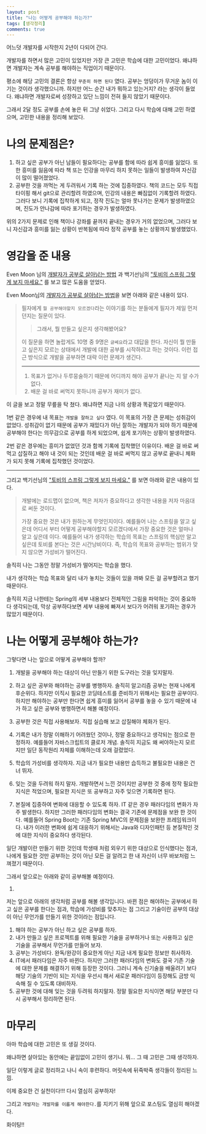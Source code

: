 ```yaml
---
layout: post
title: "나는 어떻게 공부해야 하는가?"
tags: [생각정리]
comments: true
---
```


어느덧 개발자를 시작한지 2년이 다되어 간다.

개발자를 하면서 많은 고민이 있었지만 가장 큰 고민은 학습에 대한 고민이었다. 왜냐하면 개발자는 계속 공부를 해야하는 직업이기 때문이다.

평소에 해당 고민의 결론은 항상 `꾸준히 하면 된다` 였다.  공부는 엉덩이가 무거운 놈이 이기는 것이라 생각했으니까. 하지만 어느 순간 내가 뭐하고 있는거지? 라는 생각이 들었다. 왜냐하면 개발자로써 성장하고 있단 느낌이 전혀 들지 않았기 때문이다.

그래서 2달 정도 공부를 손에 놓은 뒤 그냥 쉬었다. 그리고 다시 학습에 대해 고민 하였으며, 고민한 내용을 정리해 보았다.

# 나의 문제점은?

1. 하고 싶은 공부가 아닌 남들이 필요하다는 공부를 함에 따라 쉽게 흥미를 잃었다. 또한 흥미를 잃음에 따라 책 또는 인강을 마무리 하지 못하는 일들이 발생하여 자신감이 많이 떨어졌었다.
2. 공부한 것을 까먹는 게 두려워서 기록 하는 것에 집중하였다. 책의 코드는 모두 직접 타이핑 해서 git으로 관리할려 하였으며, 인강의 내용은 빠짐없이 기록할려 하였다. 그러다 보니 기록에 집착하게 되고, 정작 진도는 얼마 못나가는 문제가 발생하였으며, 진도가 안나감에 따라 포기하는 경우가 발생하였다.

위의 2가지 문제로 인해 책이나 강좌를 끝까지 끝내는 경우가 거의 없었으며, 그러다 보니 자신감과 흥미를 잃는 상황이 반복됨에 따라 정작 공부를 놓는 상황까지 발생했었다.

# 영감을 준 내용

Even Moon 님의 [개발자가 공부로 살아남는 방법](https://evan-moon.github.io/2019/08/26/how-does-developer-study/) 과 백기선님의 ["토비의 스프링 그렇게 보지 마세요."](https://www.youtube.com/watch?v=97lYN9YW03Q) 를 보고 많은 도움을 얻었다.

Even Moon님의 [개발자가 공부로 살아남는 방법](https://evan-moon.github.io/2019/08/26/how-does-developer-study/)을 보면 아래와 같은 내용이 있다.

> 필자에게 `뭘 공부해야할지 모르겠다`라는 이야기를 하는 분들에게 필자가 제일 먼저 던지는 질문이 있다.
>
> > 그래서, 뭘 만들고 싶은지 생각해봤어요?
>
> 이 질문을 하면 놀랍게도 10명 중 9명은 `글쎄요`라고 대답을 한다. 자신이 뭘 만들고 싶은지 모르는 상태에서 개발에 대한 공부를 시작하려고 하는 것이다. 이런 접근 방식으로 개발을 공부하면 대략 이런 문제가 생긴다.
>
> ------
>
> 1. 목표가 없거나 두루뭉술하기 때문에 어디까지 해야 공부가 끝나는 지 알 수가 없다.
> 2. 배운 걸 바로 써먹지 못하니까 공부가 재미가 없다.
>

이 글을 보고 정말 무릎을 탁 쳤다. 왜냐하면 지금 나의 상황과 똑같았기 때문이다.

1번 같은 경우에 내 목표는 `개발을 잘하고 싶다` 였다. 이 목표의 가장 큰 문제는 성취감이 없었다. 성취감이 없기 때문에 공부가 재밌다가 아닌 잘하는 개발자가 되야 하기 때문에 공부해야 한다는 의무감으로 공부를 하게 되었으며, 쉽게 포기하는 상황이 발생하였다.

2번 같은 경우에는 흥미가 없었던 것과 함께 기록에 집착했던 이유이다. 배운 걸 바로 써먹고 삽질하고 해야 내 것이 되는 것인데 배운 걸 바로 써먹지 않고 공부로 끝내니 체화가 되지 못해 기록에 집착했던 것이었다.

---

그리고 백기선님의 ["토비의 스프링 그렇게 보지 마세요."](https://www.youtube.com/watch?v=97lYN9YW03Q) 를 보면 아래와 같은 내용이 있다.

> 개발에는 로드맵이 없으며, 책은 저자가 중요하다고 생각한 내용을 저자 마음대로 써둔 것이다. 
>
> 가장 중요한 것은 내가 원하는게 무엇인지이다. 예를들어 나는 스프링을 알고 싶은데 어디서 부터 어떻게 공부해야할지 모르겠다에서 가장 중요한 것은 얼마나 알고 싶은데 이다. 예를들어 내가 생각하는 학습의 목표는 스프링의 핵심만 알고 싶은데 토비를 본다는 것은 시간낭비이다. 즉, 학습의 목표와 공부하는 범위가 맞지 않으면 가성비가 떨어진다. 
>

솔직히 나는 그동안 정말 가성비가 떨어지는 학습을 했다. 

내가 생각하는 학습 목표와 달리 내가 놓치는 것들이 있을 까봐 모든 걸 공부할려고 했기 때문이다.

솔직히 지금 나한테는 Spring의 세부 내용보다 전체적인 그림을 파악하는 것이 중요하다 생각되는데, 막상 공부하다보면 세부 내용에 빠져서 보다가 어려워 포기하는 경우가 많았기 때문이다.

# 나는 어떻게 공부해야 하는가?

그렇다면 나는 앞으로 어떻게 공부해야 할까?

1. 개발을 공부해야 하는 대상이 아닌 만들기 위한 도구라는 것을 잊지말자.

1. 하고 싶은 공부와 해야하는 공부를 병행하자. 솔직히 알고리즘 공부는 현재 나에게 후순위다. 하지만 이직시 필요한 코딩테스트를 준비하기 위해서는 필요한 공부이다. 하지만 해야하는 공부만 한다면 쉽게 흥미를 잃어서 공부를 놓을 수 있기 때문에 내가 하고 싶은 공부와 병행하면서 해볼 예정이다.
2. 공부한 것은 직접 사용해보자. 직접 실습해 보고 삽질해야 체화가 된다.
3. 기록은 내가 정말 이해하기 어려웠던 것이나, 정말 중요하다고 생각되는 점으로 한정하자. 예를들어 자바스크립트의 클로저 개념. 솔직히 지금도 왜 써야하는지 모르지만 일단 동작원리 자체를 이해하는데 오래 걸렸었다.
4. 학습의 가성비를 생각하자. 지금 내가 필요한 내용만 습득하고 불필요한 내용은 건너 뛰자.
5. 잊는 것을 두려워 하지 말자. 개발하면서 느낀 것이지만 공부한 것 중에 정작 필요한 지식은 적었으며, 필요한 지식은 또 공부하고 자주 잊으면 기록하면 된다.
6. 본질에 집중하여 변화에 대응할 수 있도록 하자. IT 같은 경우 패러다임의 변화가 자주 발생한다. 하지만 그러한 패러다임의 변화는 결국 기존에 문제점을 보완 한 것이다. 예를들어 Spring Boot는 기존 Spring MVC의 문제점을 보완한 프레임워크이다. 내가 이러한 변화에 쉽게 대응하기 위해서는 Java와 디자인패턴 등 본질적인 것에 대한 지식이 중요하다 생각된다.

일단 개발이란 만들기 위한 것인데 학생때 처럼 외우기 위한 대상으로 인식했다는 점과, 나에게 필요한 것만 공부하는 것이 아닌 모든 걸 알려고 한 내 자신이 너무 바보처럼 느껴졌기 때문이다.

그래서 앞으로는 아래와 같이 공부해볼 예정이다.

1. 

저는 앞으로 아래의 생각처럼 공부를 해볼 생각입니다. 바뀐 점은 해야하는 공부에서 하고 싶은 공부를 한다는 점과,  학습에 가성비를 맞추자는 점 그리고 기술이란 공부의 대상이 아닌 무언가를 만들기 위한 것이라는 점입니다.

1. 해야 하는 공부가 아닌 하고 싶은 공부를 하자.
2. 내가 만들고 싶은 프로젝트를 위해 필요한 기술을 공부하거나 또는 사용하고 싶은 기술을 공부해서 무언가를 만들어 보자.
3. 공부는 가성비다. 완독/완강이 중요한게 아닌 지금 내게 필요한 정보만 취사하자.
4. IT에서 패러다임은 자주 바뀐다. 하지만 그러한 패러다임의 변화도 결국 기존 기술에 대한 문제를 해결하기 위해 등장한 것이다. 그러니 계속 신기술을 배울려기 보다 해당 기술의 기반이 되는 지식을 우선시 해서 새로운 패러다임이 등장해도 금방 익숙해 질 수 있도록 대비하자.
5. 공부한 것에 대해 잊는 것을 두려워 하지말자. 정말 필요한 지식이면 해당 부분만 다시 공부해서 정리하면 된다.

# 마무리

아마 학습에 대한 고민은 또 생길 것이다.

왜냐하면 살아있는 동안에는 끝임없이 고민이 생기니. 뭐... 그 때 고민은 그때 생각하자.

일단 이렇게 글로 정리하고 나니 속이 후련하다. 머릿속에 뒤죽박죽 생각들이 정리된 느낌.

이제 중요한 건 실천이다!!! 다시 열심히 공부하자!

그리고 `개발자는 개발자를 이롭게 해야한다.`를 지키기 위해 앞으로 포스팅도 열심히 해야겠다.

화이팅!!





